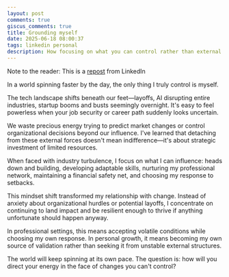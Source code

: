 ```yaml
---
layout: post
comments: true
giscus_comments: true
title: Grounding myself
date: 2025-06-18 08:00:37
tags: linkedin personal
description: How focusing on what you can control rather than external forces like layoffs and industry changes creates resilience and strategic energy investment.
---
```


Note to the reader: This is a [repost](https://www.linkedin.com/posts/yewjinlim_in-a-world-spinning-faster-by-the-day-the-activity-7308736524857090049-16iz?utm_source=share&utm_medium=member_desktop&rcm=ACoAAAD4xmMBhqAf0RkmEot2NJkJA3gvq31H7Os) from LinkedIn

In a world spinning faster by the day, the only thing I truly control is myself.

The tech landscape shifts beneath our feet—layoffs, AI disrupting entire industries, startup booms and busts seemingly overnight. It's easy to feel powerless when your job security or career path suddenly looks uncertain.

We waste precious energy trying to predict market changes or control organizational decisions beyond our influence. I've learned that detaching from these external forces doesn't mean indifference—it's about strategic investment of limited resources.

When faced with industry turbulence, I focus on what I can influence: heads down and building, developing adaptable skills, nurturing my professional network, maintaining a financial safety net, and choosing my response to setbacks.

This mindset shift transformed my relationship with change. Instead of anxiety about organizational hurdles or potential layoffs, I concentrate on continuing to land impact and be resilient enough to thrive if anything unfortunate should happen anyway.

In professional settings, this means accepting volatile conditions while choosing my own response. In personal growth, it means becoming my own source of validation rather than seeking it from unstable external structures.

The world will keep spinning at its own pace. The question is: how will you direct your energy in the face of changes you can't control?
